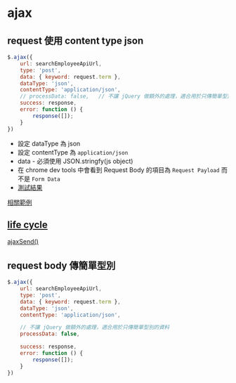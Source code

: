 # ajax


## request 使用 content type json

```javascript
$.ajax({
    url: searchEmployeeApiUrl,
    type: 'post',
    data: { keyword: request.term },
    dataType: 'json',
    contentType: 'application/json',
    // processData: false,   // 不讓 jQuery 做額外的處理，適合用於只傳簡單型別的資料
    success: response,
    error: function () {
        response([]);
    }
})
```

- 設定 dataType 為 json
- 設定 contentType 為 `application/json`
- data - 必須使用 JSON.stringfy(js object)
- 在 chrome dev tools 中會看到 Request Body 的項目為 `Request Payload` 而不是 `Form Data`
- [測試結果](./../../../.Net/.Net%20Core/ASP.NET%20Core/Model%20Binding/FromForm.md)

[相關範例](./將%20$(form)%20轉成%20object.md#複雜型別)

## [life cycle](https://api.jquery.com/Ajax_Events/)
[ajaxSend()](https://api.jquery.com/ajaxsend/)


## request body 傳簡單型別

```javascript
$.ajax({
    url: searchEmployeeApiUrl,
    type: 'post',
    data: { keyword: request.term },
    dataType: 'json',
    contentType: 'application/json',

    // 不讓 jQuery 做額外的處理，適合用於只傳簡單型別的資料
    processData: false,

    success: response,
    error: function () {
        response([]);
    }
})